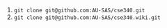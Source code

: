1. `git clone git@github.com:AU-SAS/cse340.git`
2. `git clone git@github.com:AU-SAS/cse340.wiki.git`
